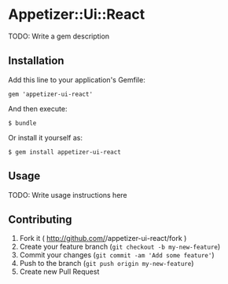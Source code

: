 # Appetizer::Ui::React

TODO: Write a gem description

## Installation

Add this line to your application's Gemfile:

    gem 'appetizer-ui-react'

And then execute:

    $ bundle

Or install it yourself as:

    $ gem install appetizer-ui-react

## Usage

TODO: Write usage instructions here

## Contributing

1. Fork it ( http://github.com/<my-github-username>/appetizer-ui-react/fork )
2. Create your feature branch (`git checkout -b my-new-feature`)
3. Commit your changes (`git commit -am 'Add some feature'`)
4. Push to the branch (`git push origin my-new-feature`)
5. Create new Pull Request

